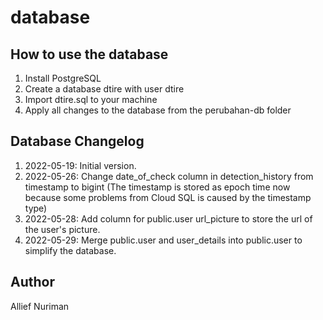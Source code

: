 # database

## How to use the database
1. Install PostgreSQL
2. Create a database dtire with user dtire
3. Import dtire.sql to your machine
4. Apply all changes to the database from the perubahan-db folder


## Database Changelog
1. 2022-05-19: Initial version.
2. 2022-05-26: Change date_of_check column in detection_history from timestamp to bigint (The timestamp is stored as epoch time now because some problems from Cloud SQL is caused by the timestamp type)
3. 2022-05-28: Add column for public.user url_picture to store the url of the user's picture.
4. 2022-05-29: Merge public.user and user_details into public.user to simplify the database.


## Author
Allief Nuriman
